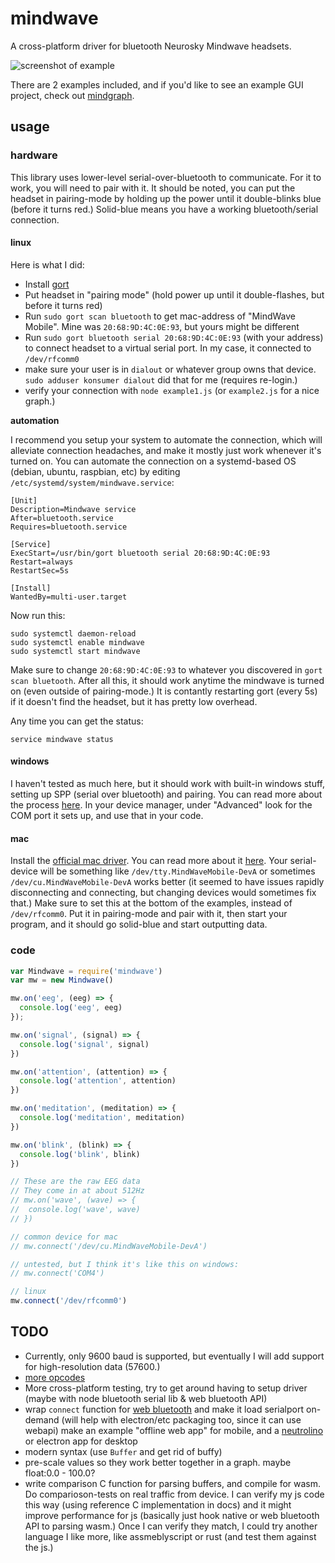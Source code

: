 # mindwave

A cross-platform driver for bluetooth Neurosky Mindwave headsets.

![screenshot of example](https://user-images.githubusercontent.com/83857/127944145-e530f147-7d35-4199-a1d8-049e6daf6b84.png)

There are 2 examples included, and if you'd like to see an example GUI project, check out [mindgraph](https://github.com/brainbang/mindgraph).

## usage

### hardware

This library uses lower-level serial-over-bluetooth to communicate. For it to work, you will need to pair with it. It should be noted, you can put the headset in pairing-mode by holding up the power until it double-blinks blue (before it turns red.) Solid-blue means you have a working bluetooth/serial connection.

#### linux

Here is what I did:

- Install [gort](https://gort.io/documentation/getting_started/downloads/)
- Put headset in "pairing mode" (hold power up until it double-flashes, but before it turns red)
- Run `sudo gort scan bluetooth` to get mac-address of "MindWave Mobile". Mine was `20:68:9D:4C:0E:93`, but yours might be different
- Run `sudo gort bluetooth serial 20:68:9D:4C:0E:93` (with your address) to connect headset to a virtual serial port. In my case, it connected to `/dev/rfcomm0`
- make sure your user is in `dialout` or whatever group owns that device. `sudo adduser konsumer dialout` did that for me (requires re-login.)
- verify your connection with `node example1.js` (or `example2.js` for a nice graph.)

**automation**

I recommend you setup your system to automate the connection, which will alleviate connection headaches, and make it mostly just work whenever it's turned on. You can automate the connection on a systemd-based OS (debian, ubuntu, raspbian, etc) by editing `/etc/systemd/system/mindwave.service`:

```
[Unit]
Description=Mindwave service
After=bluetooth.service
Requires=bluetooth.service
 
[Service]
ExecStart=/usr/bin/gort bluetooth serial 20:68:9D:4C:0E:93
Restart=always
RestartSec=5s
 
[Install]
WantedBy=multi-user.target
```

Now run this:

```
sudo systemctl daemon-reload
sudo systemctl enable mindwave
sudo systemctl start mindwave
```

Make sure to change `20:68:9D:4C:0E:93` to whatever you discovered in `gort scan bluetooth`. After all this, it should work anytime the mindwave is turned on (even outside of pairing-mode.) It is contantly restarting gort (every 5s) if it doesn't find the headset, but it has pretty low overhead.

Any time you can get the status:

```
service mindwave status
```


#### windows

I haven't tested as much here, but it should work with built-in windows stuff, setting up SPP (serial over bluetooth) and pairing. You can read more about the process [here](http://support.neurosky.com/kb/mindwave-mobile-2/cant-pair-mindwave-mobile-2-with-computer-or-mobile-device). In your device manager, under "Advanced" look for the COM port it sets up, and use that in your code.

#### mac

Install the [official mac driver](http://download.neurosky.com/public/Products/MindWave%20headset/RF%20driver%20for%20Mac/MindWaveDriver5.1.pkg). You can read more about it [here](http://support.neurosky.com/kb/mindwave/mindwave-cant-work-on-mac-osx-1011-or-higher). Your serial-device will be something like `/dev/tty.MindWaveMobile-DevA` or sometimes `/dev/cu.MindWaveMobile-DevA` works better (it seemed to have issues rapidly disconnecting and connecting, but changing devices would sometimes fix that.) Make sure to set this at the bottom of the examples, instead of `/dev/rfcomm0`. Put it in pairing-mode and pair with it, then start your program, and it should go solid-blue and start outputting data.


### code


```js
var Mindwave = require('mindwave')
var mw = new Mindwave()

mw.on('eeg', (eeg) => {
  console.log('eeg', eeg)
});

mw.on('signal', (signal) => {
  console.log('signal', signal)
})

mw.on('attention', (attention) => {
  console.log('attention', attention)
})

mw.on('meditation', (meditation) => {
  console.log('meditation', meditation)
})

mw.on('blink', (blink) => {
  console.log('blink', blink)
})

// These are the raw EEG data
// They come in at about 512Hz
// mw.on('wave', (wave) => {
//  console.log('wave', wave)
// })

// common device for mac
// mw.connect('/dev/cu.MindWaveMobile-DevA')

// untested, but I think it's like this on windows:
// mw.connect('COM4')

// linux
mw.connect('/dev/rfcomm0')
```

## TODO

- Currently, only 9600 baud is supported, but eventually I will add support for high-resolution data (57600.)
- [more opcodes](http://developer.neurosky.com/docs/doku.php?id=thinkgear_communications_protocol#data_payload_structure)
- More cross-platform testing, try to get around having to setup driver (maybe with node bluetooth serial lib & web bluetooth API)
- wrap `connect` function for [web bluetooth](https://developer.mozilla.org/en-US/docs/Web/API/Web_Bluetooth_API) and make it load serialport on-demand (will help with electron/etc packaging too, since it can use webapi) make an example "offline web app" for mobile, and a [neutrolino](https://github.com/neutralinojs/neutralinojs) or electron app for desktop
- modern syntax (use `Buffer` and get rid of buffy)
- pre-scale values so they work better together in a graph. maybe float:0.0 - 100.0?
- write comparison C function for parsing buffers, and compile for wasm. Do comparioson-tests on real traffic from device. I can verify my js code this way (using reference C implementation in docs) and it might improve performance for js (basically just hook native or web bluetooth API to parsing wasm.) Once I can verify they match, I could try another language I like more, like assmeblyscript or rust (and test them against the js.)
